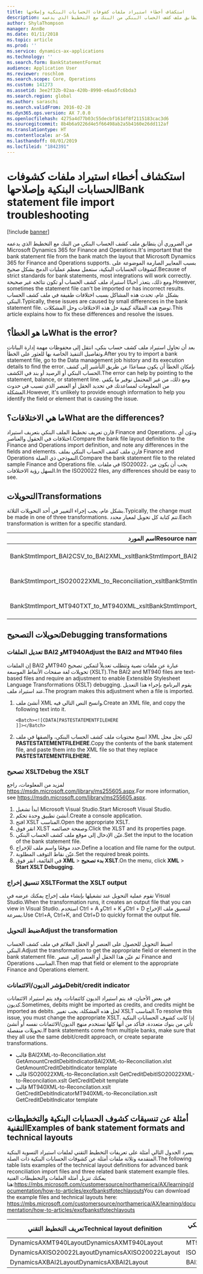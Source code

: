 ```yaml
---
title: استكشاف أخطاء استيراد ملفات كشوفات الحسابات البنكية وإصلاحها
description: من الضروري أن يتطابق ملف كشف الحساب البنكي من البنك مع التخطيط الذي يدعمه Microsoft Dynamics 365 for Finance and Operations. بسبب المعايير الصارمة الموضوعة على كشوفات الحسابات البنكية، ستعمل معظم عمليات الدمج بشكل صحيح. ومع ذلك، يتعذر أحيانًا استيراد ملف كشف الحساب أو تكون نتائجه غير صحيحة. بشكل عام، تحدث هذه المشاكل بسبب اختلافات طفيفة في ملف كشف الحساب البنكي. توضح هذه المقالة كيفية حل هذه الاختلافات وحل المشكلات.
author: ShylaThompson
manager: AnnBe
ms.date: 01/11/2018
ms.topic: article
ms.prod: ''
ms.service: dynamics-ax-applications
ms.technology: ''
ms.search.form: BankStatementFormat
audience: Application User
ms.reviewer: roschlom
ms.search.scope: Core, Operations
ms.custom: 141273
ms.assetid: 3ee2f32b-02aa-420b-8990-e6aa5fc6bda3
ms.search.region: global
ms.author: saraschi
ms.search.validFrom: 2016-02-28
ms.dyn365.ops.version: AX 7.0.0
ms.openlocfilehash: 4275a4d77b03c55decbf161df8f2115183cac3d6
ms.sourcegitcommit: 8b4b6a9226d4e5f66498ab2a5b4160e26dd112af
ms.translationtype: HT
ms.contentlocale: ar-SA
ms.lasthandoff: 08/01/2019
ms.locfileid: "1842391"
---
```

# <a name="bank-statement-file-import-troubleshooting"></a><span data-ttu-id="f927b-107">استكشاف أخطاء استيراد ملفات كشوفات الحسابات البنكية وإصلاحها</span><span class="sxs-lookup"><span data-stu-id="f927b-107">Bank statement file import troubleshooting</span></span>

[!include [banner](../includes/banner.md)]

<span data-ttu-id="f927b-108">من الضروري أن يتطابق ملف كشف الحساب البنكي من البنك مع التخطيط الذي يدعمه Microsoft Dynamics 365 for Finance and Operations.</span><span class="sxs-lookup"><span data-stu-id="f927b-108">It's important that the bank statement file from the bank match the layout that Microsoft Dynamics 365 for Finance and Operations supports.</span></span> <span data-ttu-id="f927b-109">بسبب المعايير الصارمة الموضوعة على كشوفات الحسابات البنكية، ستعمل معظم عمليات الدمج بشكل صحيح.</span><span class="sxs-lookup"><span data-stu-id="f927b-109">Because of strict standards for bank statements, most integrations will work correctly.</span></span> <span data-ttu-id="f927b-110">ومع ذلك، يتعذر أحيانًا استيراد ملف كشف الحساب أو تكون نتائجه غير صحيحة.</span><span class="sxs-lookup"><span data-stu-id="f927b-110">However, sometimes the statement file can't be imported or has incorrect results.</span></span> <span data-ttu-id="f927b-111">بشكل عام، تحدث هذه المشاكل بسبب اختلافات طفيفة في ملف كشف الحساب البنكي.</span><span class="sxs-lookup"><span data-stu-id="f927b-111">Typically, these issues are caused by small differences in the bank statement file.</span></span> <span data-ttu-id="f927b-112">توضح هذه المقالة كيفية حل هذه الاختلافات وحل المشكلات.</span><span class="sxs-lookup"><span data-stu-id="f927b-112">This article explains how to fix these differences and resolve the issues.</span></span>

<a name="what-is-the-error"></a><span data-ttu-id="f927b-113">ما هو الخطأ؟</span><span class="sxs-lookup"><span data-stu-id="f927b-113">What is the error?</span></span>
------------------

<span data-ttu-id="f927b-114">بعد أن تحاول استيراد ملف كشف حساب بنكي، انتقل إلى محفوظات مهمة إدارة البيانات وتفاصيل التنفيذ الخاصة بها للعثور على الخطأ.</span><span class="sxs-lookup"><span data-stu-id="f927b-114">After you try to import a bank statement file, go to the Data management job history and its execution details to find the error.</span></span> <span data-ttu-id="f927b-115">بإمكان الخطأ أن يكون مساعدًا عن طريق التأشير إلى كشف الحساب البنكي أو الرصيد أو بند في الكشف.</span><span class="sxs-lookup"><span data-stu-id="f927b-115">The error can help by pointing to the statement, balance, or statement line.</span></span> <span data-ttu-id="f927b-116">ومع ذلك، من غير المحتمل توفير ما يكفي من المعلومات لمساعدتك في تحديد الحقل أو العنصر الذي تسبب في حدوث المشكلة.</span><span class="sxs-lookup"><span data-stu-id="f927b-116">However, it's unlikely to provide enough information to help you identify the field or element that is causing the issue.</span></span>

## <a name="what-are-the-differences"></a><span data-ttu-id="f927b-117">ما هي الاختلافات؟</span><span class="sxs-lookup"><span data-stu-id="f927b-117">What are the differences?</span></span>
<span data-ttu-id="f927b-118">قارن تعريف تخطيط الملف البنكي بتعريف استيراد Finance and Operations، ودوّن أي اختلافات في الحقول والعناصر.</span><span class="sxs-lookup"><span data-stu-id="f927b-118">Compare the bank file layout definition to the Finance and Operations import definition, and note any differences in the fields and elements.</span></span> <span data-ttu-id="f927b-119">‏قارن ملف كشف الحساب البنكي بملف Finance and Operations النموذجي ذي الصلة.</span><span class="sxs-lookup"><span data-stu-id="f927b-119">Compare the bank statement file to the related sample Finance and Operations file.</span></span> <span data-ttu-id="f927b-120">في ملفات ISO20022، يجب أن يكون من السهل رؤية الاختلافات.‬</span><span class="sxs-lookup"><span data-stu-id="f927b-120">In the ISO20022 files, any differences should be easy to see.</span></span>

## <a name="transformations"></a><span data-ttu-id="f927b-121">التحويلات</span><span class="sxs-lookup"><span data-stu-id="f927b-121">Transformations</span></span>
<span data-ttu-id="f927b-122">بشكل عام، يجب إجراء التغيير في أحد التحويلات الثلاثة.</span><span class="sxs-lookup"><span data-stu-id="f927b-122">Typically, the change must be made in one of three transformations.</span></span> <span data-ttu-id="f927b-123">تتم كتابة كل تحويل لمعيار محدد.</span><span class="sxs-lookup"><span data-stu-id="f927b-123">Each transformation is written for a specific standard.</span></span>

| <span data-ttu-id="f927b-124">اسم المورد</span><span class="sxs-lookup"><span data-stu-id="f927b-124">Resource name</span></span>                                         | <span data-ttu-id="f927b-125">اسم الملف</span><span class="sxs-lookup"><span data-stu-id="f927b-125">File name</span></span>                          |
|-------------------------------------------------------|------------------------------------|
| <span data-ttu-id="f927b-126">BankStmtImport\_BAI2CSV\_to\_BAI2XML\_xslt</span><span class="sxs-lookup"><span data-stu-id="f927b-126">BankStmtImport\_BAI2CSV\_to\_BAI2XML\_xslt</span></span>            | <span data-ttu-id="f927b-127">BAI2CSV-to-BAI2XML.xslt</span><span class="sxs-lookup"><span data-stu-id="f927b-127">BAI2CSV-to-BAI2XML.xslt</span></span>            |
| <span data-ttu-id="f927b-128">BankStmtImport\_ISO20022XML\_to\_Reconciliation\_xslt</span><span class="sxs-lookup"><span data-stu-id="f927b-128">BankStmtImport\_ISO20022XML\_to\_Reconciliation\_xslt</span></span> | <span data-ttu-id="f927b-129">ISO20022XML-to-Reconciliation.xslt</span><span class="sxs-lookup"><span data-stu-id="f927b-129">ISO20022XML-to-Reconciliation.xslt</span></span> |
| <span data-ttu-id="f927b-130">BankStmtImport\_MT940TXT\_to\_MT940XML\_xslt</span><span class="sxs-lookup"><span data-stu-id="f927b-130">BankStmtImport\_MT940TXT\_to\_MT940XML\_xslt</span></span>          | <span data-ttu-id="f927b-131">MT940TXT-to-MT940XML.xslt</span><span class="sxs-lookup"><span data-stu-id="f927b-131">MT940TXT-to-MT940XML.xslt</span></span>          |

## <a name="debugging-transformations"></a><span data-ttu-id="f927b-132">تحويلات التصحيح</span><span class="sxs-lookup"><span data-stu-id="f927b-132">Debugging transformations</span></span>
### <a name="adjust-the-bai2-and-mt940-files"></a><span data-ttu-id="f927b-133">تعديل الملفات BAI2 وMT940</span><span class="sxs-lookup"><span data-stu-id="f927b-133">Adjust the BAI2 and MT940 files</span></span>

<span data-ttu-id="f927b-134">إن الملفات BAI2 وMT940 عبارة عن ملفات نصية وتتطلب تعديلاً لتمكين تصحيح تحويلات لغة صفحات الأنماط الموسعة (XSLT).</span><span class="sxs-lookup"><span data-stu-id="f927b-134">The BAI2 and MT940 files are text-based files and require an adjustment to enable Extensible Stylesheet Language Transformations (XSLT) debugging.</span></span> <span data-ttu-id="f927b-135">يقوم البرنامج بإجراء هذا التعديل عند استيراد ملف.</span><span class="sxs-lookup"><span data-stu-id="f927b-135">The program makes this adjustment when a file is imported.</span></span>

1.  <span data-ttu-id="f927b-136">أنشئ ملف XML وانسخ النص التالي فيه.</span><span class="sxs-lookup"><span data-stu-id="f927b-136">Create an XML file, and copy the following text into it.</span></span>

        <Batch><![CDATA[PASTESTATEMENTFILEHERE
        ]]></Batch>

2.  <span data-ttu-id="f927b-137">انسخ محتويات ملف كشف الحساب البنكي، والصقها في ملف XML لكي تحل محل **PASTESTATEMENTFILEHERE**.</span><span class="sxs-lookup"><span data-stu-id="f927b-137">Copy the contents of the bank statement file, and paste them into the XML file so that they replace **PASTESTATEMENTFILEHERE**.</span></span>

### <a name="debug-the-xslt"></a><span data-ttu-id="f927b-138">تصحيح XSLT</span><span class="sxs-lookup"><span data-stu-id="f927b-138">Debug the XSLT</span></span>

<span data-ttu-id="f927b-139">لمزيد من المعلومات، راجع <https://msdn.microsoft.com/library/ms255605.aspx>.</span><span class="sxs-lookup"><span data-stu-id="f927b-139">For more information, see <https://msdn.microsoft.com/library/ms255605.aspx>.</span></span>

1.  <span data-ttu-id="f927b-140">ابدأ تشغيل Microsoft Visual Studio.</span><span class="sxs-lookup"><span data-stu-id="f927b-140">Start Microsoft Visual Studio.</span></span>
2.  <span data-ttu-id="f927b-141">أنشئ تطبيق وحدة تحكم.</span><span class="sxs-lookup"><span data-stu-id="f927b-141">Create a console application.</span></span>
3.  <span data-ttu-id="f927b-142">افتح XSLT المناسب.</span><span class="sxs-lookup"><span data-stu-id="f927b-142">Open the appropriate XSLT.</span></span>
4.  <span data-ttu-id="f927b-143">انقر فوق XLST وصفحة خصائصه.</span><span class="sxs-lookup"><span data-stu-id="f927b-143">Click the XLST and its properties page.</span></span>
5.  <span data-ttu-id="f927b-144">عيّن الإدخال إلى موقع ملف كشف الحساب البنكي.</span><span class="sxs-lookup"><span data-stu-id="f927b-144">Set the input to the location of the bank statement file.</span></span>
6.  <span data-ttu-id="f927b-145">حدد موقعًا واسم ملف للإخراج.</span><span class="sxs-lookup"><span data-stu-id="f927b-145">Define a location and file name for the output.</span></span>
7.  <span data-ttu-id="f927b-146">عيّن نقاط التوقف المطلوبة.</span><span class="sxs-lookup"><span data-stu-id="f927b-146">Set the required break points.</span></span>
8.  <span data-ttu-id="f927b-147">في القائمة، انقر فوق **XML** &gt; **بدء تصحيح XSLT**.</span><span class="sxs-lookup"><span data-stu-id="f927b-147">On the menu, click **XML** &gt; **Start XSLT Debugging**.</span></span>

### <a name="format-the-xslt-output"></a><span data-ttu-id="f927b-148">تنسيق إخراج XSLT</span><span class="sxs-lookup"><span data-stu-id="f927b-148">Format the XSLT output</span></span>

<span data-ttu-id="f927b-149">تقوم عملية التحويل عند تشغيلها بإنشاء ملف إخراج يمكنك عرضه في Visual Studio.</span><span class="sxs-lookup"><span data-stu-id="f927b-149">When the transformation runs, it creates an output file that you can view in Visual Studio.</span></span> <span data-ttu-id="f927b-150">استخدم Ctrl + A وCtrl + K وCtrl + D لتنسيق ملف الإخراج بسرعة.</span><span class="sxs-lookup"><span data-stu-id="f927b-150">Use Ctrl+A, Ctrl+K, and Ctrl+D to quickly format the output file.</span></span>

### <a name="adjust-the-transformation"></a><span data-ttu-id="f927b-151">ضبط التحويل</span><span class="sxs-lookup"><span data-stu-id="f927b-151">Adjust the transformation</span></span>

<span data-ttu-id="f927b-152">اضبط التحويل للحصول على العنصر أو الحقل الملائم في ملف كشف الحساب البنكي.</span><span class="sxs-lookup"><span data-stu-id="f927b-152">Adjust the transformation to get the appropriate field or element in the bank statement file.</span></span> <span data-ttu-id="f927b-153">ثم عيّن هذا الحقل أو العنصر إلى عنصر Finance and Operations المناسب.</span><span class="sxs-lookup"><span data-stu-id="f927b-153">Then map that field or element to the appropriate Finance and Operations element.</span></span>

### <a name="debitcredit-indicator"></a><span data-ttu-id="f927b-154">مؤشر الديون/الائتمانات</span><span class="sxs-lookup"><span data-stu-id="f927b-154">Debit/credit indicator</span></span>

<span data-ttu-id="f927b-155">في بعض الأحيان، قد يتم استيراد الديون كائتمانات، وقد يتم استيراد الائتمانات كديون.</span><span class="sxs-lookup"><span data-stu-id="f927b-155">Sometimes, debits might be imported as credits, and credits might be imported as debits.</span></span> <span data-ttu-id="f927b-156">لحل هذه المشكلة، يجب تغيير XSLT المناسب.</span><span class="sxs-lookup"><span data-stu-id="f927b-156">To resolve this issue, you must change the appropriate XSLT.</span></span> <span data-ttu-id="f927b-157">إذا كانت كشوف الحسابات البنكية تأتي من بنوك متعددة، فتأكد من أنها كلها تستخدم منهج الديون/الائتمانات نفسه أو أنشئ تحويلات منفصلة.</span><span class="sxs-lookup"><span data-stu-id="f927b-157">If bank statements come from multiple banks, make sure that they all use the same debit/credit approach, or create separate transformations.</span></span>

-   <span data-ttu-id="f927b-158">قالب BAI2XML-to-Reconciliation.xlst GetAmountCreditDebitIndicator</span><span class="sxs-lookup"><span data-stu-id="f927b-158">BAI2XML-to-Reconciliation.xlst GetAmountCreditDebitIndicator template</span></span>
-   <span data-ttu-id="f927b-159">قالب ISO20022XML-to-Reconcilation.xslt GetCreditDebit</span><span class="sxs-lookup"><span data-stu-id="f927b-159">ISO20022XML-to-Reconcilation.xslt GetCreditDebit template</span></span>
-   <span data-ttu-id="f927b-160">قالب MT940XML-to-Reconcilation.xslt GetCreditDebitIndicator</span><span class="sxs-lookup"><span data-stu-id="f927b-160">MT940XML-to-Reconcilation.xslt GetCreditDebitIndicator template</span></span>

## <a name="examples-of-bank-statement-formats-and-technical-layouts"></a><span data-ttu-id="f927b-161">أمثلة عن تنسيقات كشوف الحسابات البنكية والتخطيطات التقنية</span><span class="sxs-lookup"><span data-stu-id="f927b-161">Examples of bank statement formats and technical layouts</span></span>
<span data-ttu-id="f927b-162">يسرد الجدول التالي أمثلة على تعريفات التخطيط التقني لملفات استيراد التسوية البنكية المتقدمة وثلاثة ملفات أمثلة عن كشوفات الحسابات البنكية ذات الصلة.</span><span class="sxs-lookup"><span data-stu-id="f927b-162">The following table lists examples of the technical layout definitions for advanced bank reconciliation import files and three related bank statement example files.</span></span> <span data-ttu-id="f927b-163">يمكنك تنزيل أمثلة الملفات والتخطيطات الفنية هنا:https://mbs.microsoft.com/customersource/northamerica/AX/learning/documentation/how-to-articles/exofbankstfotechlayouts</span><span class="sxs-lookup"><span data-stu-id="f927b-163">You can download the example files and technical layouts here: https://mbs.microsoft.com/customersource/northamerica/AX/learning/documentation/how-to-articles/exofbankstfotechlayouts</span></span>  


| <span data-ttu-id="f927b-164">تعريف التخطيط التقني</span><span class="sxs-lookup"><span data-stu-id="f927b-164">Technical layout definition</span></span>                             | <span data-ttu-id="f927b-165">ملف مثال عن كشف الحساب البنكي</span><span class="sxs-lookup"><span data-stu-id="f927b-165">Bank statement example file</span></span>          |
|---------------------------------------------------------|--------------------------------------|
| <span data-ttu-id="f927b-166">DynamicsAXMT940Layout</span><span class="sxs-lookup"><span data-stu-id="f927b-166">DynamicsAXMT940Layout</span></span>                                   | <span data-ttu-id="f927b-167">MT940StatementExample</span><span class="sxs-lookup"><span data-stu-id="f927b-167">MT940StatementExample</span></span>                |
| <span data-ttu-id="f927b-168">DynamicsAXISO20022Layout</span><span class="sxs-lookup"><span data-stu-id="f927b-168">DynamicsAXISO20022Layout</span></span>                                | <span data-ttu-id="f927b-169">ISO20022StatementExample</span><span class="sxs-lookup"><span data-stu-id="f927b-169">ISO20022StatementExample</span></span>             |
| <span data-ttu-id="f927b-170">DynamicsAXBAI2Layout</span><span class="sxs-lookup"><span data-stu-id="f927b-170">DynamicsAXBAI2Layout</span></span>                                    | <span data-ttu-id="f927b-171">BAI2StatementExample</span><span class="sxs-lookup"><span data-stu-id="f927b-171">BAI2StatementExample</span></span>                 |






